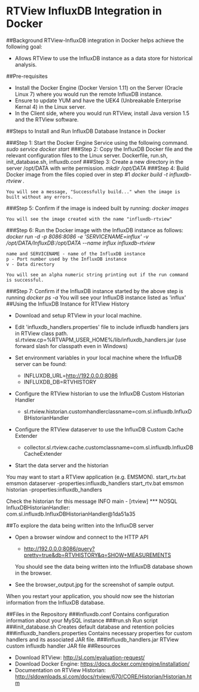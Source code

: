 # RTView InfluxDB Integration in Docker

##Background
RTView-InfluxDB integration in Docker helps achieve the following goal: 
* Allows RTView to use the InfluxDB instance as a data store for historical analysis. 

##Pre-requisites
* Install the Docker Engine (Docker Version 1.11) on the Server (Oracle Linux 7) where you would run the remote InfluxDB instance. 
* Ensure to update YUM and have the UEK4 (Unbreakable Enterprise Kernal 4) in the Linux server. 
* In the Client side, where you would run RTView, install Java version 1.5 and the RTView software. 

##Steps to Install and Run InfluxDB Database Instance in Docker

###Step 1: Start the Docker Engine Service using the following command. 
*sudo service docker start*
###Step 2: Copy the InfluxDB Docker file and the relevant configuration files to the Linux server.
	Dockerfile, run.sh, init_database.sh, influxdb.conf
###Step 3: Create a new directory in the server /opt/DATA with write permission. 
*mkdir /opt/DATA*
###Step 4: Build Docker image from the files copied over in step #1
*docker build -t influxdb-rtview .*
	
	You will see a message, "Successfully build..." when the image is built without any errors. 
###Step 5: Confirm if the image is indeed built by running: 
*docker images*
	
	You will see the image created with the name "influxdb-rtview"
###Step 6: Run the Docker image with the InfluxDB instance as follows:
*docker run -d -p 8086:8086 -e 'SERVICENAME=influx' -v /opt/DATA/InfluxDB:/opt/DATA --name influx influxdb-rtview*
	
	name and SERVICENAME - name of the InfluxDB instance
	p - Port number used by the InfluxDB instance
	v - Data directory
	
	You will see an alpha numeric string printing out if the run command is successful. 
###Step 7: Confirm if the InfluxDB instance started by the above step is running
*docker ps -a*
	You will see your InfluxDB instance listed as 'influx'
##Using the InfluxDB Instance for RTView History 
* Download and setup RTView in your local machine. 
* Edit 'influxdb_handlers.properties' file to include influxdb handlers jars in RTView class path. 
  sl.rtview.cp=%RTVAPM_USER_HOME%/lib/influxdb_handlers.jar
  (use forward slash for classpath even in Windows)
* Set environment variables in your local machine where the InfluxDB server can be found:
	* INFLUXDB_URL=http://192.0.0.0:8086
	* INFLUXDB_DB=RTVHISTORY
* Configure the RTView historian to use the InfluxDB Custom Historian Handler 
	* sl.rtview.historian.customhandlerclassname=com.sl.influxdb.InfluxDBHistorianHandler
* Configure the RTView dataserver to use the InfluxDB Custom Cache Extender 
	* collector.sl.rtview.cache.customclassname=com.sl.influxdb.InfluxDBCacheExtender
	
* Start the data server and the historian

You may want to start a RTView application (e.g. EMSMON). 
	start_rtv.bat emsmon dataserver -properties:influxdb_handlers
	start_rtv.bat emsmon historian -properties:influxdb_handlers

Check the historian for this message 
INFO  main - [rtview] *** NOSQL InfluxDBHistorianHandler: com.sl.influxdb.InfluxDBHistorianHandler@1da51a35

##To explore the data being written into the InfluxDB server
* Open a browser window and connect to the HTTP API
	* http://192.0.0.0:8086/query?pretty=true&db=RTVHISTORY&q=SHOW+MEASUREMENTS
	
	You should see the data being written into the InfluxDB database shown in the browser. 
* See the browser_output.jpg for the screenshot of sample output. 
	
When you restart your application, you should now see the historian information from the InfluxDB database. 

##Files in the Repository
###influxdb.conf
Contains configuration information about your MySQL instance
###run.sh
Run script
###init_database.sh
Creates default database and retention policies
###influxdb_handlers.properties
Contains necessary properties for custom handlers and its associated JAR file. 
###influxdb_handlers.jar
RTView custom influxdb handler JAR file
##Resources
* Download RTView: http://sl.com/evaluation-request/
* Download Docker Engine: https://docs.docker.com/engine/installation/
* Documentation on RTView Historian: http://sldownloads.sl.com/docs/rtview/670/CORE/Historian/Historian.htm
